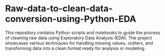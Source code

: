 # Raw-data-to-clean-data-conversion-using-Python-EDA
This repository contains Python scripts and notebooks to guide the process of cleaning raw data using Exploratory Data Analysis (EDA). The project showcases various techniques for handling missing values, outliers, and transforming data into a clean format ready for analysis or modeling.
